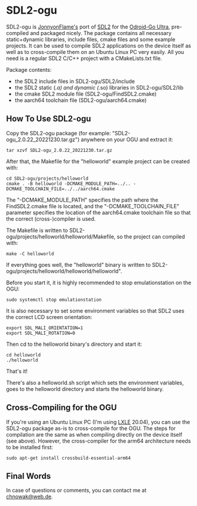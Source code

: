 # SDL2-ogu

SDL2-ogu is [JonnyonFlame's](https://forum.odroid.com/viewtopic.php?f=221&t=45184) port of [SDL2](https://github.com/JohnnyonFlame/SDL-ge2d/tree/2.0.22) for the [Odroid-Go Ultra](https://wiki.odroid.com/odroid_go_ultra/odroid_go_ultra), pre-compiled and packaged nicely. The package contains all necessary static+dynamic libraries, include files, cmake files and some example projects. It can be used to compile SDL2 applications on the device itself as well as to cross-compile them on an Ubuntu Linux PC very easily. All you need is a regular SDL2 C/C++ project with a CMakeLists.txt file.

Package contents:

- the SDL2 include files in SDL2-ogu/SDL2/include
- the SDL2 static (*.a) and dynamic (*.so) libraries in SDL2-ogu/SDL2/lib
- the cmake SDL2 module file (SDL2-ogu/FindSDL2.cmake)
- the aarch64 toolchain file (SDL2-ogu/aarch64.cmake)


## How To Use SDL2-ogu

Copy the SDL2-ogu package (for example: "SDL2-ogu_2.0.22_20221230.tar.gz") anywhere on your OGU and extract it:

```
tar xzvf SDL2-ogu_2.0.22_20221230.tar.gz
```

After that, the Makefile for the "helloworld" example project can be created with:

```
cd SDL2-ogu/projects/helloworld
cmake . -B helloworld -DCMAKE_MODULE_PATH=../.. -DCMAKE_TOOLCHAIN_FILE=../../aarch64.cmake
```

The "-DCMAKE_MODULE_PATH" specifies the path where the FindSDL2.cmake file is located, and the "-DCMAKE_TOOLCHAIN_FILE" parameter specifies the location of the aarch64.cmake toolchain file so that the correct (cross-)compiler is used.

The Makefile is written to SDL2-ogu/projects/helloworld/helloworld/Makefile, so the project can compiled with:

```
make -C helloworld
```

If everything goes well, the "helloworld" binary is written to SDL2-ogu/projects/helloworld/helloworld/helloworld".

Before you start it, it is highly recommended to stop emulationstation on the OGU:

```
sudo systemctl stop emulationstation
```

It is also necessary to set some environment variables so that SDL2 uses the correct LCD screen orientation:

```
export SDL_MALI_ORIENTATION=1
export SDL_MALI_ROTATION=0
```

Then cd to the helloworld binary's directory and start it:

```
cd helloworld
./helloworld
```

That's it!

There's also a helloworld.sh script which sets the environment variables, goes to the helloworld directory and starts the helloworld binary.

## Cross-Compiling for the OGU

If you're using an Ubuntu Linux PC (I'm using [LXLE](https://www.lxle.net/) 20.04), you can use the SDL2-ogu package as-is to cross-compile for the OGU. The steps for compilation are the same as when compiling directly on the device itself (see above). However, the cross-compiler for the arm64 architecture needs to be installed first:

```
sudo apt-get install crossbuild-essential-arm64
```

## Final Words

In case of questions or comments, you can contact me at [chnowak@web.de](mailto:chnowak@web.de).
